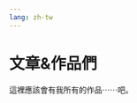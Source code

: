 ```yaml
---
lang: zh-tw
---
```


# 文章&作品們

這裡應該會有我所有的作品⋯⋯吧。

<div id="blogs"></div>

<script>
  l = "https://spreadsheets.google.com/feeds/cells/12kGrnf4m7rVOB3G-QDAU8UfhMSkSbxzEdLsOm7Pcm4E/1/public/values?alt=json";
  d = $("#blogs");
  j = JSON.parse(G(l)).feed.entry.filter(v => v.gs$cell.$t.slice(0,2) != '//');
  d.empty();
  for (o of j) {
    i = o.gs$cell;
    if (i.row == '1') continue;
    switch (i.col) {
      case '2':
      d.append($(`<a><div class="blog-post"><h4>${i.$t}</h4></div></a>`));
      break;
      case '3':
      d.children().last().attr('href', '/zh' + i.$t);
      break;
      case '5':
      d.children().last().children().first().append(i.$t);
      break;
    }
  }
</script>

